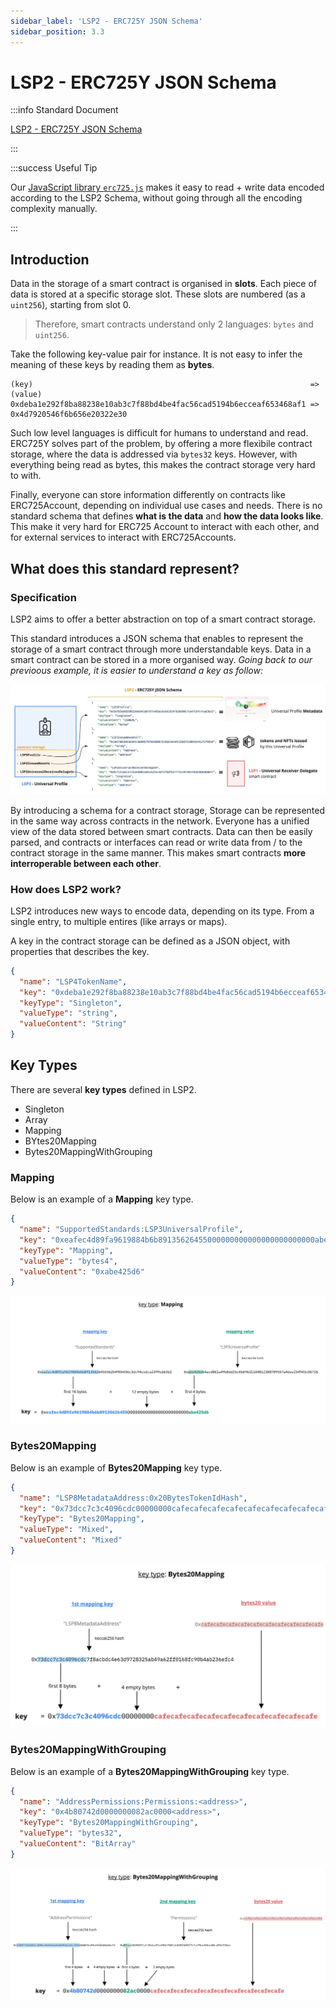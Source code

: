 ```yaml
---
sidebar_label: 'LSP2 - ERC725Y JSON Schema'
sidebar_position: 3.3
---
```


# LSP2 - ERC725Y JSON Schema

:::info Standard Document

[LSP2 - ERC725Y JSON Schema](https://github.com/lukso-network/LIPs/blob/main/LSPs/LSP-2-ERC725YJSONSchema.md)

:::

:::success Useful Tip

Our [JavaScript library `erc725.js`](../../tools/erc725js/getting-started.md) makes it easy to read + write data encoded according to the LSP2 Schema, without going through all the encoding complexity manually.

:::

## Introduction

Data in the storage of a smart contract is organised in **slots**. Each piece of data is stored at a specific storage slot. These slots are numbered (as a `uint256`), starting from slot 0.

> Therefore, smart contracts understand only 2 languages: `bytes` and `uint256`.

Take the following key-value pair for instance. It is not easy to infer the meaning of these keys by reading them as **bytes**.

```
(key)                                                              => (value)
0xdeba1e292f8ba88238e10ab3c7f88bd4be4fac56cad5194b6ecceaf653468af1 => 0x4d7920546f6b656e20322e30
```

Such low level languages is difficult for humans to understand and read. ERC725Y solves part of the problem, by offering a more flexibile contract storage, where the data is addressed via `bytes32` keys. However, with everything being read as bytes, this makes the contract storage very hard to with.

Finally, everyone can store information differently on contracts like ERC725Account, depending on individual use cases and needs. There is no standard schema that defines **what is the data** and **how the data looks like**. This make it very hard for ERC725 Account to interact with each other, and for external services to interact with ERC725Accounts.

## What does this standard represent?

### Specification

LSP2 aims to offer a better abstraction on top of a smart contract storage.

This standard introduces a JSON schema that enables to represent the storage of a smart contract through more understandable keys. Data in a smart contract can be stored in a more organised way. _Going back to our previoous example, it is easier to understand a key as follow:_

![Universal Profile + ERC725Y JSON schema (diagram)](../../../static/img/standards/ERC725Y-JSON-Schema-explained.jpeg)

By introducing a schema for a contract storage, Storage can be represented in the same way across contracts in the network. Everyone has a unified view of the data stored between smart contracts. Data can then be easily parsed, and contracts or interfaces can read or write data from / to the contract storage in the same manner. This makes smart contracts **more interroperable between each other**.

### How does LSP2 work?

LSP2 introduces new ways to encode data, depending on its type. From a single entry, to multiple entires (like arrays or maps).

A key in the contract storage can be defined as a JSON object, with properties that describes the key.

```json
{
  "name": "LSP4TokenName",
  "key": "0xdeba1e292f8ba88238e10ab3c7f88bd4be4fac56cad5194b6ecceaf653468af1",
  "keyType": "Singleton",
  "valueType": "string",
  "valueContent": "String"
}
```

## Key Types

There are several **key types** defined in LSP2.

- Singleton
- Array
- Mapping
- BYtes20Mapping
- Bytes20MappingWithGrouping

### Mapping

Below is an example of a **Mapping** key type.

```json
{
  "name": "SupportedStandards:LSP3UniversalProfile",
  "key": "0xeafec4d89fa9619884b6b89135626455000000000000000000000000abe425d6",
  "keyType": "Mapping",
  "valueType": "bytes4",
  "valueContent": "0xabe425d6"
}
```

![LSP2 Mapping key type](../../../static/img/standards/lsp2-key-type-mapping.jpeg)

### Bytes20Mapping

Below is an example of **Bytes20Mapping** key type.

```json
{
  "name": "LSP8MetadataAddress:0x20BytesTokenIdHash",
  "key": "0x73dcc7c3c4096cdc00000000cafecafecafecafecafecafecafecafecafecafe",
  "keyType": "Bytes20Mapping",
  "valueType": "Mixed",
  "valueContent": "Mixed"
}
```

![LSP2 Bytes20Mapping key type](../../../static/img/standards/lsp2-key-type-bytes20-mapping.jpeg)

### Bytes20MappingWithGrouping

Below is an example of a **Bytes20MappingWithGrouping** key type.

```json
{
  "name": "AddressPermissions:Permissions:<address>",
  "key": "0x4b80742d0000000082ac0000<address>",
  "keyType": "Bytes20MappingWithGrouping",
  "valueType": "bytes32",
  "valueContent": "BitArray"
}
```

![LSP2 Bytes20MappingWithGrouping key type](../../../static/img/standards/lsp2-key-type-bytes20-mapping-with-grouping.jpeg)

